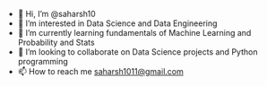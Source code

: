 - 👋 Hi, I’m @saharsh10
- 👀 I’m interested in Data Science and Data Engineering
- 🌱 I’m currently learning fundamentals of Machine Learning and Probability and Stats
- 💞️ I’m looking to collaborate on Data Science projects and Python programming
- 📫 How to reach me saharsh1011@gmail.com

<!---
saharsh10/saharsh10 is a ✨ special ✨ repository because its `README.md` (this file) appears on your GitHub profile.
You can click the Preview link to take a look at your changes.
--->
